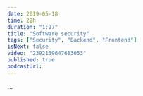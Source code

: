 ```yaml
---
date: 2019-05-18
time: 22h
duration: "1:27"
title: "Software security"
tags: ["Security", "Backend", "Frontend"]
isNext: false
video: "2392159647683053"
published: true
podcastUrl:
---
```


[//]: # "Check this github issue on How to add Episode Notes  https://github.com/DevC-Casa/geeksblabla.com/issues/23 "

...
